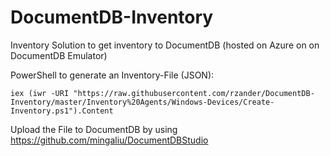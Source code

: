 # DocumentDB-Inventory
Inventory Solution to get inventory to DocumentDB (hosted on Azure on on DocumentDB Emulator)

PowerShell to generate an Inventory-File (JSON):

`iex (iwr -URI "https://raw.githubusercontent.com/rzander/DocumentDB-Inventory/master/Inventory%20Agents/Windows-Devices/Create-Inventory.ps1").Content`

Upload the File to DocumentDB by using https://github.com/mingaliu/DocumentDBStudio
